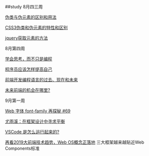 
##study
8月四三周

[伪类与伪元素的区别和用法](https://www.cnblogs.com/66-88/articles/6681658.html)

[CSS3伪类和伪元素的特性和区别](https://www.cnblogs.com/ihardcoder/p/5294927.html)

[jquery获取元素的方法](https://www.cnblogs.com/zjfjava/p/9155153.html)

8月第四周

[学会思考，而不只是编程](https://www.infoq.cn/article/2017/06/Dont-learn-code-Learn-think/)

[程序员应该怎样提高自己](https://blog.codingnow.com/2019/07/top_programmer.html)

[前端开发编程语言的过去、现在和未来](https://johnhax.net/2019/fe-lang/article1)

[未来前端的机会在哪里?](https://mp.weixin.qq.com/s?__biz=MzIzOTU0NTQ0MA==&mid=2247490769&idx=1&sn=7ee6e01045a6fe7e15f16aa33afcc2ad&chksm=e92921dede5ea8c8e93489271e8877d2e8688bd511b32e22c287b6c468904c5466b40f6a2bec&xtrack=1&scene=90&subscene=93&sessionid=1562200039&clicktime=1562)




9月第一周

[Web 字体 font-family 再探秘 #69](https://github.com/chokcoco/iCSS/issues/69)

[尤雨溪：在框架设计中寻求平衡](https://zhuanlan.zhihu.com/p/76622839)

[VSCode 是怎么运行起来的?](https://www.barretlee.com/blog/2019/08/03/vscode-source-code-reading-notes/)

[再看2019大前端技术趋势，Web OS概念正落地](https://developer.aliyun.com/article/711504)
三大框架越来越贴近Web Components标准 

